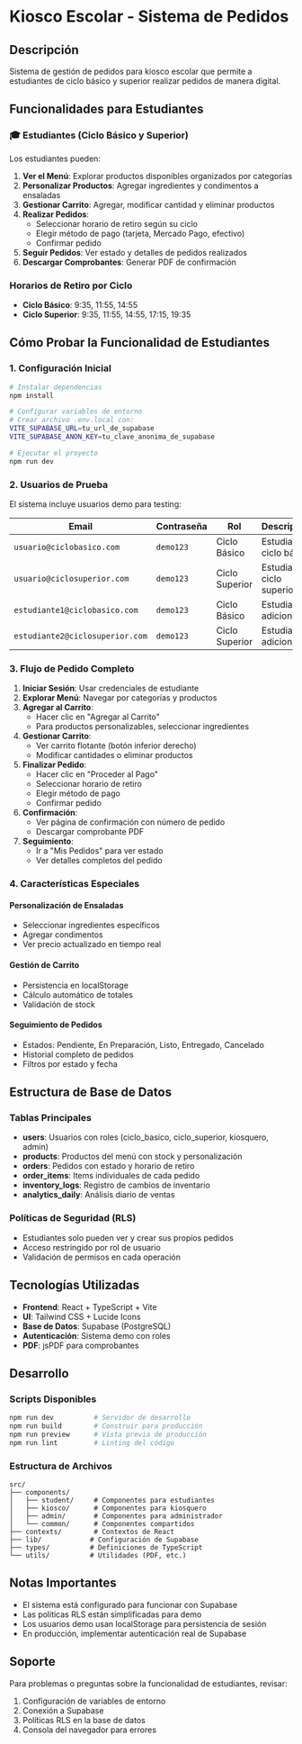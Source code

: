 # Kiosco Escolar - Sistema de Pedidos

## Descripción

Sistema de gestión de pedidos para kiosco escolar que permite a estudiantes de ciclo básico y superior realizar pedidos de manera digital.

## Funcionalidades para Estudiantes

### 🎓 Estudiantes (Ciclo Básico y Superior)

Los estudiantes pueden:

1. **Ver el Menú**: Explorar productos disponibles organizados por categorías
2. **Personalizar Productos**: Agregar ingredientes y condimentos a ensaladas
3. **Gestionar Carrito**: Agregar, modificar cantidad y eliminar productos
4. **Realizar Pedidos**: 
   - Seleccionar horario de retiro según su ciclo
   - Elegir método de pago (tarjeta, Mercado Pago, efectivo)
   - Confirmar pedido
5. **Seguir Pedidos**: Ver estado y detalles de pedidos realizados
6. **Descargar Comprobantes**: Generar PDF de confirmación

### Horarios de Retiro por Ciclo

- **Ciclo Básico**: 9:35, 11:55, 14:55
- **Ciclo Superior**: 9:35, 11:55, 14:55, 17:15, 19:35

## Cómo Probar la Funcionalidad de Estudiantes

### 1. Configuración Inicial

```bash
# Instalar dependencias
npm install

# Configurar variables de entorno
# Crear archivo .env.local con:
VITE_SUPABASE_URL=tu_url_de_supabase
VITE_SUPABASE_ANON_KEY=tu_clave_anonima_de_supabase

# Ejecutar el proyecto
npm run dev
```

### 2. Usuarios de Prueba

El sistema incluye usuarios demo para testing:

| Email | Contraseña | Rol | Descripción |
|-------|------------|-----|-------------|
| `usuario@ciclobasico.com` | `demo123` | Ciclo Básico | Estudiante ciclo básico |
| `usuario@ciclosuperior.com` | `demo123` | Ciclo Superior | Estudiante ciclo superior |
| `estudiante1@ciclobasico.com` | `demo123` | Ciclo Básico | Estudiante adicional |
| `estudiante2@ciclosuperior.com` | `demo123` | Ciclo Superior | Estudiante adicional |

### 3. Flujo de Pedido Completo

1. **Iniciar Sesión**: Usar credenciales de estudiante
2. **Explorar Menú**: Navegar por categorías y productos
3. **Agregar al Carrito**: 
   - Hacer clic en "Agregar al Carrito"
   - Para productos personalizables, seleccionar ingredientes
4. **Gestionar Carrito**: 
   - Ver carrito flotante (botón inferior derecho)
   - Modificar cantidades o eliminar productos
5. **Finalizar Pedido**:
   - Hacer clic en "Proceder al Pago"
   - Seleccionar horario de retiro
   - Elegir método de pago
   - Confirmar pedido
6. **Confirmación**: 
   - Ver página de confirmación con número de pedido
   - Descargar comprobante PDF
7. **Seguimiento**: 
   - Ir a "Mis Pedidos" para ver estado
   - Ver detalles completos del pedido

### 4. Características Especiales

#### Personalización de Ensaladas
- Seleccionar ingredientes específicos
- Agregar condimentos
- Ver precio actualizado en tiempo real

#### Gestión de Carrito
- Persistencia en localStorage
- Cálculo automático de totales
- Validación de stock

#### Seguimiento de Pedidos
- Estados: Pendiente, En Preparación, Listo, Entregado, Cancelado
- Historial completo de pedidos
- Filtros por estado y fecha

## Estructura de Base de Datos

### Tablas Principales

- **users**: Usuarios con roles (ciclo_basico, ciclo_superior, kiosquero, admin)
- **products**: Productos del menú con stock y personalización
- **orders**: Pedidos con estado y horario de retiro
- **order_items**: Items individuales de cada pedido
- **inventory_logs**: Registro de cambios de inventario
- **analytics_daily**: Análisis diario de ventas

### Políticas de Seguridad (RLS)

- Estudiantes solo pueden ver y crear sus propios pedidos
- Acceso restringido por rol de usuario
- Validación de permisos en cada operación

## Tecnologías Utilizadas

- **Frontend**: React + TypeScript + Vite
- **UI**: Tailwind CSS + Lucide Icons
- **Base de Datos**: Supabase (PostgreSQL)
- **Autenticación**: Sistema demo con roles
- **PDF**: jsPDF para comprobantes

## Desarrollo

### Scripts Disponibles

```bash
npm run dev          # Servidor de desarrollo
npm run build        # Construir para producción
npm run preview      # Vista previa de producción
npm run lint         # Linting del código
```

### Estructura de Archivos

```
src/
├── components/
│   ├── student/     # Componentes para estudiantes
│   ├── kiosco/      # Componentes para kiosquero
│   ├── admin/       # Componentes para administrador
│   └── common/      # Componentes compartidos
├── contexts/        # Contextos de React
├── lib/            # Configuración de Supabase
├── types/          # Definiciones de TypeScript
└── utils/          # Utilidades (PDF, etc.)
```

## Notas Importantes

- El sistema está configurado para funcionar con Supabase
- Las políticas RLS están simplificadas para demo
- Los usuarios demo usan localStorage para persistencia de sesión
- En producción, implementar autenticación real de Supabase

## Soporte

Para problemas o preguntas sobre la funcionalidad de estudiantes, revisar:
1. Configuración de variables de entorno
2. Conexión a Supabase
3. Políticas RLS en la base de datos
4. Consola del navegador para errores 